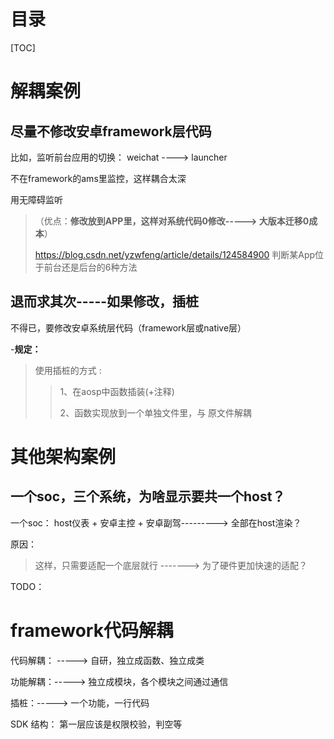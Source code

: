 # 目录

[TOC]



# 解耦案例

## 尽量不修改安卓framework层代码

比如，监听前台应用的切换： weichat ----> launcher

不在framework的ams里监控，这样耦合太深

用无障碍监听

> （优点：**修改放到APP里，这样对系统代码0修改-----> 大版本迁移0成本**）
>
> https://blog.csdn.net/yzwfeng/article/details/124584900   判断某App位于前台还是后台的6种方法
>
> 



## 退而求其次-----如果修改，插桩

不得已，要修改安卓系统层代码（framework层或native层）

-**规定：**

> 使用插桩的方式 :
>
> > 1、在aosp中函数插装(+注释)
> >
> > 2、函数实现放到一个单独文件里，与 原文件解耦





# 其他架构案例

## 一个soc，三个系统，为啥显示要共一个host？

一个soc： host仪表 + 安卓主控 + 安卓副驾--------->  全部在host渲染？

原因：

> 这样，只需要适配一个底层就行   ------->  为了硬件更加快速的适配？

TODO：

# framework代码解耦

代码解耦： ----->    自研，独立成函数、独立成类 

功能解耦：----->     独立成模块，各个模块之间通过通信



插桩：----->   一个功能，一行代码

SDK 结构： 第一层应该是权限校验，判空等

